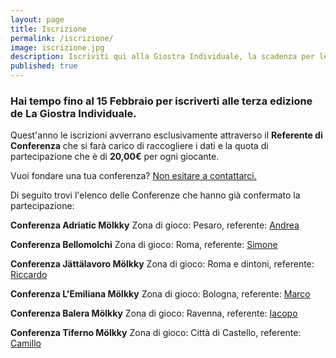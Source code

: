 ```yaml
---
layout: page
title: Iscrizione
permalink: /iscrizione/
image: iscrizione.jpg
description: Iscriviti qui alla Giostra Individuale, la scadenza per le iscrizioni del campionato 2023 è il 31 Gennaio.
published: true
---
```




<!-- ### Le iscrizioni per la Stagione 2024 della Giostra Individuale sono terminate.


**Grazie di cuore a tuttз gli iscrittз, ora siete ufficialmente dellз Giocanti**!

A breve usciranno i gironi delle Conferenze che presentano in totale più di 12 iscrittз, nel frattempo non possiamo fare altro che augurare a tuttз lз partecipanti *Buona Fortuna!*

Hai bisogno di altre info? [ Non esitare a contattarci.](/contatti "Contatti").

🤞
{:.succes-emoji}-->

### Hai tempo fino al 15 Febbraio per iscriverti alle terza edizione de La Giostra Individuale.

Quest'anno le iscrizioni avverrano esclusivamente attraverso il **Referente di Conferenza** che si farà carico di raccogliere i dati e la quota di partecipazione che è di **20,00€** per ogni giocante.

Vuoi fondare una tua conferenza? [ Non esitare a contattarci.](/contatti "Contatti")

Di seguito trovi l'elenco delle Conferenze che hanno già confermato la partecipazione:

**Conferenza Adriatic Mölkky** Zona di gioco: Pesaro, referente: [Andrea](https://www.instagram.com/adriatic_molkky/)

**Conferenza Bellomolchi** Zona di gioco: Roma, referente: [Simone](https://instagram.com/bellomolchi)

**Conferenza Jättälavoro Mölkky** Zona di gioco: Roma e dintoni, referente: [Riccardo](https://www.instagram.com/dopolavoro_molkky/)

**Conferenza L'Emiliana Mölkky** Zona di gioco: Bologna, referente: [Marco](https://www.instagram.com/lemiliana_molkky/)

**Conferenza Balera Mölkky** Zona di gioco: Ravenna, referente: [Iacopo](https://www.instagram.com/baleramolkky/)

**Conferenza Tiferno Mölkky** Zona di gioco: Città di Castello, referente: [Camillo](https://www.instagram.com/tiferno_molkky_team/)